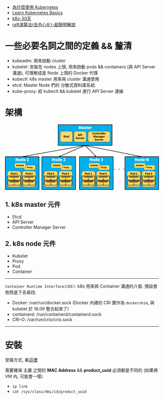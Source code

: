 - [為什麼使用 Kubernetes](https://blog.gcp.expert/kubernetes-gke-introduction/)
- [Learn Kubernetes Basics](https://kubernetes.io/docs/tutorials/kubernetes-basics/)
- [k8s-30天](https://ithelp.ithome.com.tw/articles/10192401)
- [raft演算法(去中心化)-超簡明解說](http://thesecretlivesofdata.com/raft/)


# 一些必要名詞之間的定義 && 釐清

- kubeadm: 用來啟動 cluster
- kubelet: 安裝在 nodes 上頭, 用來啟動 pods && containers (與 API Server 溝通), 可理解成是 Node 上頭的 Docker 代理
- kubectl: k8s master 用來與 cluster 溝通使用
- etcd: Master Node 們的 分散式資料庫系統.
- kube-proxy: 給 kubectl && kubelet 進行 API Server 連線


# 架構

![Learn Kubernetes Basics](./img/k8s_arch-1024x437.png)

## 1. k8s master 元件

- Etcd
- API Server
- Controller Manager Server

## 2. k8s node 元件

- Kubelet
- Proxy
- Pod
- Container

---

`Container Runtime Interface(CRI)`: k8s 用來與 Container 溝通的介面. 預設會依照底下去尋找:

- Docker: /var/run/docker.sock  (Docker 內建的 CRI 實作為 `dockershim`, 與 kubelet 於 18.09 整合起來了)
- containerd: /run/containerd/containerd.sock
- CRI-O: /var/run/crio/crio.sock

---


# 安裝

安裝方式, 看[這裡](https://github.com/cool21540125/documentation-notes/blob/master/linux/install/installCentOS7.md#install-k8s)

需要確保 主叢 之間的 **MAC Address** && **product_uuid** 必須都是不同的 (如果再 VM 內, 可能會一樣)

- `ip link`
- `cat /sys/class/dmi/id/product_uuid`

